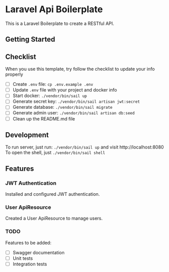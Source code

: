 # Laravel Api Boilerplate
This is a Laravel Boilerplate to create a RESTful API.

## Getting Started

## Checklist
When you use this template, try follow the checklist to update your info properly

- [ ] Create `.env` file: `cp .env.example .env`
- [ ] Update `.env` file with your project and docker info
- [ ] Start docker: `./vendor/bin/sail up`
- [ ] Generate secret key: `./vendor/bin/sail artisan jwt:secret`
- [ ] Generate database: `./vendor/bin/sail migrate`
- [ ] Generate admin user: `./vendor/bin/sail artisan db:seed`
- [ ] Clean up the README.md file

## Development
To run server, just run: `./vendor/bin/sail up` and visit http://localhost:8080
To open the shell, just `./vendor/bin/sail shell`

## Features

### JWT Authentication
Installed and configured JWT authentication.

### User ApiResource
Created a User ApiResource to manage users.

### TODO
Features to be added:
- [ ] Swagger documentation
- [ ] Unit tests
- [ ] Integration tests
